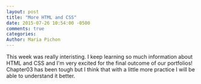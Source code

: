 ```yaml
---
layout: post
title: "More HTML and CSS"
date: 2015-07-26 10:54:00 -0500
comments: true
categories: 
Author: Maria Pichon
---
```

This week was really interisting. I keep learning so much information about HTML and CSS and I'm very excited for the final outcome of our portfolios! Chapter03 has been tough but I think that with a little more practice I will be able to understand it better.